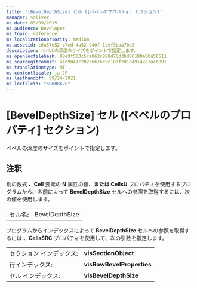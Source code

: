 ```yaml
---
title: '[BevelDepthSize] セル ([ベベルのプロパティ] セクション)'
manager: soliver
ms.date: 03/09/2015
ms.audience: Developer
ms.topic: reference
ms.localizationpriority: medium
ms.assetid: c6a57e52-c7ed-4a52-940f-1cef9baa70a5
description: ベベルの深度のサイズをポイントで指定します。
ms.openlocfilehash: 88e9f503c5ca863c888d70d3bd86180a00a50511
ms.sourcegitcommit: a1d9041c20256616c9c183f7d1049142a7ac6991
ms.translationtype: MT
ms.contentlocale: ja-JP
ms.lasthandoff: 09/24/2021
ms.locfileid: "59608628"
---
```

# <a name="beveldepthsize-cell-bevel-properties-section"></a>[BevelDepthSize] セル ([ベベルのプロパティ] セクション)

ベベルの深度のサイズをポイントで指定します。 
  
## <a name="remarks"></a>注釈

別の数式 **、Cell** 要素の **N** 属性の値、**または CellsU** プロパティを使用するプログラムから、名前によって **BevelDepthSize** セルへの参照を取得するには、次の値を使用します。 
  
|||
|:-----|:-----|
| セル名:  <br/> | BevelDepthSize  <br/> |
   
プログラムからインデックスによって **BevelDepthSize** セルへの参照を取得するには **、CellsSRC** プロパティを使用して、次の引数を指定します。 
  
|||
|:-----|:-----|
| セクション インデックス:  <br/> |**visSectionObject** <br/> |
| 行インデックス:  <br/> |**visRowBevelProperties** <br/> |
| セル インデックス:  <br/> |**visBevelDepthSize** <br/> |
   

